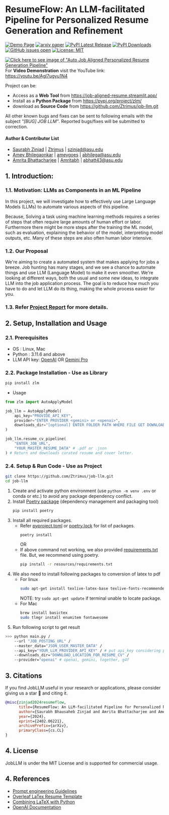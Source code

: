 # ResumeFlow: An LLM-facilitated Pipeline for Personalized Resume Generation and Refinement 

[![Demo Page](https://img.shields.io/badge/Project-Demo-FF4B4B?logo=streamlit)](https://job-aligned-resume.streamlit.app/)
[![arxiv paper](https://img.shields.io/badge/arXiv-Paper-B31B1B?logo=arxiv)](https://arxiv.org/abs/2402.06221)
[![PyPI Latest Release](https://img.shields.io/pypi/v/zlm.svg?label=PyPI&color=3775A9&logo=pypi)](https://pypi.org/project/zlm/)
[![PyPI Downloads](https://img.shields.io/pypi/dm/zlm.svg?label=PyPI%20downloads&color=blueviolet&target=blank)](https://pypi.org/project/zlm/)
[![GitHub issues open](https://img.shields.io/github/issues/Ztrimus/job-llm.svg?color=orange&label=Issues&logo=github)](https://github.com/Ztrimus/job-llm/issues)
[![License: MIT](https://img.shields.io/badge/License-MIT-success.svg?logo)](https://github.com/Ztrimus/job-llm/blob/main/LICENSE)

[![Click here to see image of "Auto Job Aligned Personalized Resume Generation Pipeline"](https://github.com/Ztrimus/job-llm/blob/main/resources/auto_job_apply_workflow.jpg)](https://github.com/Ztrimus/job-llm/blob/main/resources/auto_job_apply_workflow.jpg)
<br>For **Video Demonstration** visit the YouTube link: https://youtu.be/Agl7ugyu1N4

Project can be:
 - Access as a **Web Tool** from https://job-aligned-resume.streamlit.app/
 - Install as a **Python Package** from https://pypi.org/project/zlm/
 - download as **Source Code** from https://github.com/Ztrimus/job-llm.git

All other known bugs and fixes can be sent to following emails with the subject _"[BUG] JOB LLM"_. Reported bugs/fixes will be submitted to correction.

#### Author & Contributor List

 - [Saurabh Zinjad](https://linkedin.com/in/saurabhzinjad) | [Ztrimus](https://github.com/Ztrimus) | szinjad@asu.edu
 - [Amey Bhilegaonkar](https://www.linkedin.com/in/amey-bhilegaonkar) | [ameygoes](https://github.com/ameygoes) | abhilega@asu.edu
 - [Amrita Bhattacharjee](https://www.linkedin.com/in/amritabh) | [Amritabh](https://github.com/Amritabh) | abhatt43@asu.edu

## 1. Introduction:

### 1.1. Motivation: LLMs as Components in an ML Pipeline

In this project, we will investigate how to effectively use Large Language Models (LLMs) to automate various aspects of this pipeline.

Because, Solving a task using machine learning methods requires a series of steps that often require large amounts of human effort or labor. Furthermore there might be more steps after the training the ML model, such as evaluation, explaining the behavior of the model, interpreting model outputs, etc. Many of these steps are also often human labor intensive.

### 1.2. Our Proposal

We're aiming to create a automated system that makes applying for jobs a breeze. Job hunting has many stages, and we see a chance to automate things and use LLM (Language Model) to make it even smoother. We're looking at different ways, both the usual and some new ideas, to integrate LLM into the job application process. The goal is to reduce how much you have to do and let LLM do its thing, making the whole process easier for you.

### 1.3. Refer [Project Report](./resources/Project%20Report.pdf) for more details.

## 2. Setup, Installation and Usage

### 2.1. Prerequisites

 - OS : Linux, Mac
 - Python : 3.11.6 and above
 - LLM API key: [OpenAI](https://openai.com/pricing) OR [Gemini Pro](https://ai.google.dev/)

### 2.2. Package Installation - Use as Library

```bash
pip install zlm
```

 - Usage

```python
from zlm import AutoApplyModel

job_llm = AutoApplyModel(
    api_key="PROVIDE_API_KEY", 
    provider="ENTER PROVIDER <gemini> or <openai>",
    downloads_dir="[optional] ENTER FOLDER PATH WHERE FILE GET DOWNLOADED, By default, 'downloads' folder"
)

job_llm.resume_cv_pipeline(
    "ENTER_JOB_URL", 
    "YOUR_MASTER_RESUME_DATA" # .pdf or .json
) # Return and downloads curated resume and cover letter.
```

### 2.4. Setup & Run Code - Use as Project

```sh
git clone https://github.com/Ztrimus/job-llm.git
cd job-llm
```
 1. Create and activate python environment (use `python -m venv .env` or conda or etc.) to avoid any package dependency conflict.
 2. Install [Poetry package](https://python-poetry.org/docs/basic-usage/) (dependency management and packaging tool)
    ```bash
    pip install poetry
    ```
 3. Install all required packages.
     - Refer [pyproject.toml](pyproject.toml) or [poetry.lock](poetry.lock) for list of packages.
        ```bash
        poetry install
        ```
        OR
     - If above command not working, we also provided [requirements.txt](resources/requirements.txt) file. But, we recommend using poetry.
        ```bash
        pip install -r resources/requirements.txt
        ```
4. We also need to install following packages to conversion of latex to pdf
    - For linux
        ```bash
        sudo apt-get install texlive-latex-base texlive-fonts-recommended texlive-fonts-extra
        ```
        NOTE: try `sudo apt-get update` if terminal unable to locate package.
    - For Mac
        ```bash
        brew install basictex
        sudo tlmgr install enumitem fontawesome
        ```
5. Run following script to get result
```bash
>>> python main.py /
    --url "JOB_POSTING_URL" /
    --master_data="JSON_USER_MASTER_DATA" /
    --api_key="YOUR_LLM_PROVIDER_API_KEY" / # put api_key considering provider
    --downloads_dir="DOWNLOAD_LOCATION_FOR_RESUME_CV" /
    --provider="openai" # openai, gemini, together, g4f
```

## 3. Citations
If you find JobLLM useful in your research or applications, please consider giving us a star 🌟 and citing it.

```bibtex
@misc{zinjad2024resumeflow,
      title={ResumeFlow: An LLM-facilitated Pipeline for Personalized Resume Generation and Refinement}, 
      author={Saurabh Bhausaheb Zinjad and Amrita Bhattacharjee and Amey Bhilegaonkar and Huan Liu},
      year={2024},
      eprint={2402.06221},
      archivePrefix={arXiv},
      primaryClass={cs.CL}
}
```

## 4. License
JobLLM is under the MIT License and is supported for commercial usage.

## 4. References
 - [Prompt engineering Guidelines](https://platform.openai.com/docs/guides/prompt-engineering)
 - [Overleaf LaTex Resume Template](https://www.overleaf.com/latex/templates/jakes-resume-anonymous/cstpnrbkhndn)
 - [Combining LaTeX with Python](https://tug.org/tug2019/slides/slides-ziegenhagen-python.pdf)
 - [OpenAI Documentation](https://platform.openai.com/docs/api-reference/chat/create)